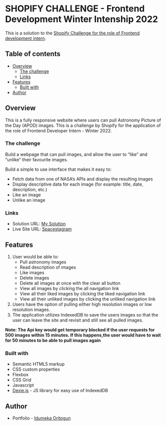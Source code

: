 # SHOPIFY CHALLENGE - Frontend Development Winter Intenship 2022

This is a solution to the [Shopify Challenge for the role of Frontend development intern](https://docs.google.com/document/d/1QlC6htA5SXEl3YruAOkJWj2-0W3w-n0UOzGuJ1EcktQ/edit#heading=h.31w9woubunro).

## Table of contents

- [Overview](#overview)
  - [The challenge](#the-challenge)
  - [Links](#links)
- [Features](#features)
  - [Built with](#built-with)
- [Author](#author)

## Overview

This is a fully responsive website where users can pull Astronomy Picture of the Day (APOD) images. This is a challenge by Shopify for the application of the role of Frontend Developer Intern - Winter 2022.

### The challenge

Build a webpage that can pull images, and allow the user to “like” and “unlike” their favourite images.

Build a simple to use interface that makes it easy to:

- Fetch data from one of NASA’s APIs and display the resulting images
- Display descriptive data for each image (for example: title, date, description, etc.)
- Like an image
- Unlike an image

### Links

- Solution URL: [My Solution](https://github.com/Gods-own/Shopify-Challenge-Spacestagram/tree/Spacestagram)
- Live Site URL: [Spacestagram](https://shopify-challenge-spacestagram.vercel.app/)

## Features

1. User would be able to:
    - Pull astronomy images
    - Read description of images
    - Like images
    - Delete images
    - Delete all images at once with the clear all button
    - View all images by clicking the all navigation link
    - View all their liked images by clicking the liked navigation link
    - View all their unliked images by clicking the unliked navigation link
2. Users have the option of pulling either high resolution images or low resolution images.
3. The application utilizes IndexedDB to save the users images so that the
   user can leave the site and revisit and still see all pulled images.

**Note: The Api key would get temporary blocked if the user requests for 500 images within 15 minutes. If this happens,the user would have to wait for 50 minutes to be able to pull images again**

### Built with

- Semantic HTML5 markup
- CSS custom properties
- Flexbox
- CSS Grid
- Javascript
- [Dexie.js](https://dexie.org/) - JS library for easy use of IndexedDB

## Author

- Portfolio - [Idumeka Oritogun](https://gods-own.github.io/Portfolio/)

